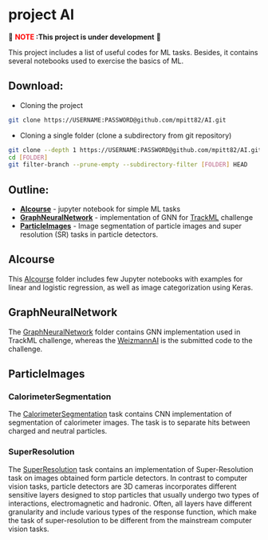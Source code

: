 # project AI

:construction: **<font color="red"> NOTE </font>:This project is under development** :construction:

This project includes a list of useful codes for ML tasks. Besides, it contains several notebooks used to exercise the basics of ML.
## Download:
* Cloning the project
```bash
git clone https://USERNAME:PASSWORD@github.com/mpitt82/AI.git
```
* Cloning a single folder (clone a subdirectory from git repository)
```bash
git clone --depth 1 https://USERNAME:PASSWORD@github.com/mpitt82/AI.git [FOLDER]
cd [FOLDER]
git filter-branch --prune-empty --subdirectory-filter [FOLDER] HEAD
```

## Outline:
* **[AIcourse](#aicourse)** - jupyter notebook for simple ML tasks
* **[GraphNeuralNetwork](#graphneuralnetwork)** - implementation of GNN for [TrackML](https://competitions.codalab.org/competitions/20112) challenge
* **[ParticleImages](#particleimages)** - Image segmentation of particle images and super resolution (SR) tasks in particle detectors.

## AIcourse
This [AIcourse](AIcourse) folder includes few Jupyter notebooks with examples for linear and logistic regression, as well as image categorization using Keras.

## GraphNeuralNetwork
The [GraphNeuralNetwork](GraphNeuralNetwork) folder contains GNN implementation used in TrackML challenge, whereas the [WeizmannAI](GraphNeuralNetwork/WeizmannAI) is the submitted code to the challenge.

## ParticleImages

### CalorimeterSegmentation
The [CalorimeterSegmentation](ParticleImages) task contains CNN implementation of segmentation of calorimeter images. The task is to separate hits between charged and neutral particles.

### SuperResolution
The [SuperResolution](ParticleImages) task contains an implementation of Super-Resolution task on images obtained form particle detectors. In contrast to computer vision tasks, particle detectors are 3D cameras incorporates different sensitive layers designed to stop particles that usually undergo two types of interactions, electromagnetic and hadronic. Often, all layers have different granularity and include various types of the response function, which make the task of super-resolution to be different from the mainstream computer vision tasks.



